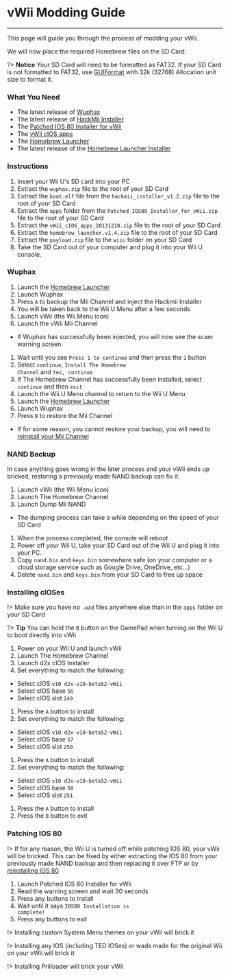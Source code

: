 # vWii Modding Guide
---
This page will guide you through the process of modding your vWii.

We will now place the required Homebrew files on the SD Card.

?> **Notice**
    Your SD Card will need to be formatted as FAT32. If your SD Card is not formatted to FAT32, use [GUIFormat](http://www.ridgecrop.demon.co.uk/index.htm?guiformat.htm) with 32k (32768) Allocation unit size to format it.

### What You Need

- The latest release of [Wuphax](http://wiiubru.com/appstore/zips/wuphax.zip)
- The latest release of [HackMii Installer](https://bootmii.org/download/)
- The <a href="docs/files/Patched_IOS80_Installer_for_vWii.zip" download>Patched IOS 80 Installer for vWii</a>
- The <a href ="docs/files/vWii_cIOS_apps_20131218.zip" download>vWii cIOS apps</a>
- The [Homebrew Launcher](https://github.com/dimok789/homebrew_launcher/releases/download/1.4/homebrew_launcher.v1.4.zip)
- The latest release of the [Homebrew Launcher Installer](https://github.com/wiiu-env/homebrew_launcher_installer/releases/download/v1.4/payload.zip)

### Instructions

1. Insert your Wii U's SD card into your PC
1. Extract the `wuphax.zip` file to the root of your SD Card
1. Extract the `boot.elf` file from the <code>hackmii_<wbr>installer_<wbr>v1.2<wbr>.zip</code> file to the root of your SD Card
1. Extract the `apps` folder from the <code>Patched_<wbr>IOS80_<wbr>Installer_<wbr>for_<wbr>vWii<wbr>.zip</code> file to the root of your SD Card
1. Extract the <code>vWii_<wbr>cIOS_<wbr>apps_<wbr>20131218<wbr>.zip</code> file to the root of your SD Card
1. Extract the <code>homebrew_<wbr>launcher.<wbr>v1.4.zip</code> file to the root of your SD Card
1. Extract the `payload.zip` file to the `wiiu` folder on your SD Card
1. Take the SD Card out of your computer and plug it into your Wii U console.

### Wuphax

1. Launch the [Homebrew Launcher](user-guide/vwii/browser-exploit)
1. Launch Wuphax
1. Press `A` to backup the Mii Channel and inject the Hackmii Installer
1. You will be taken back to the Wii U Menu after a few seconds
1. Launch vWii (the Wii Menu icon)
1. Launch the vWii Mii Channel
 - If Wuphax has successfully been injected, you will now see the scam warning screen.
1. Wait until you see `Press 1 to continue` and then press the `1` button
1. Select `continue`, <code>Install <wbr>The <wbr>Homebrew <wbr>Channel</code> and `Yes, continue`
1. If The Homebrew Channel has successfully been installed, select `continue` and then `exit`
1. Launch the Wii U Menu channel to return to the Wii U Menu
1. Launch the [Homebrew Launcher](user-guide/vwii/browser-exploit)
1. Launch Wuphax
1. Press `B` to restore the Mii Channel
 - If for some reason, you cannot restore your backup, you will need to [reinstall your Mii Channel](troubleshooting/recover-mii-channel)

### NAND Backup

In case anything goes wrong in the later process and your vWii ends up bricked, restoring a previously made NAND backup can fix it.

1. Launch vWii (the Wii Menu icon)
1. Launch The Homebrew Channel
1. Launch Dump Mii NAND
 - The dumping process can take a while depending on the speed of your SD Card
1. When the process completed, the console will reboot
1. Power off your Wii U, take your SD Card out of the Wii U and plug it into your PC.
1. Copy `nand.bin` and `keys.bin` somewhere safe (on your computer or a cloud storage service such as Google Drive, OneDrive, etc...)
1. Delete `nand.bin` and `keys.bin` from your SD Card to free up space

### Installing cIOSes

!> Make sure you have no `.wad` files anywhere else than in the `apps` folder on your SD Card

?> **Tip**
    You can hold the `B` button on the GamePad when turning on the Wii U to boot directly into vWii

1. Power on your Wii U and launch vWii
1. Launch The Homebrew Channel
1. Launch d2x cIOS Installer
1. Set everything to match the following:
 - Select cIOS `v10 d2x-v10-beta52-vWii`
 - Select cIOS base `56`
 - Select cIOS slot `249`
1. Press the `A` button to install
1. Set everything to match the following:
 - Select cIOS `v10 d2x-v10-beta52-vWii`
 - Select cIOS base `57`
 - Select cIOS slot `250`
1. Press the `A` button to install
1. Set everything to match the following:
 - Select cIOS `v10 d2x-v10-beta52-vWii`
 - Select cIOS base `58`
 - Select cIOS slot `251`
1. Press the `A` button to install
1. Press the `B` button to exit

### Patching IOS 80

!> If for any reason, the Wii U is turned off while patching IOS 80, your vWii will be bricked. This can be fixed by either extracting the IOS 80 from your previously made NAND backup and then replacing it over FTP or by [reinstalling IOS 80](troubleshooting/recover-ios)

1. Launch Patched IOS 80 Installer for vWii
1. Read the warning screen and wait 30 seconds
1. Press any buttons to install
1. Wait until it says <code>IOS80 <wbr>Installation <wbr>is <wbr>complete!</code>
1. Press any buttons to exit

!> Installing custom System Menu themes on your vWii will brick it

!> Installing any IOS (including TED IOSes) or wads made for the original Wii on your vWii will brick it

!> Installing Priiloader will brick your vWii